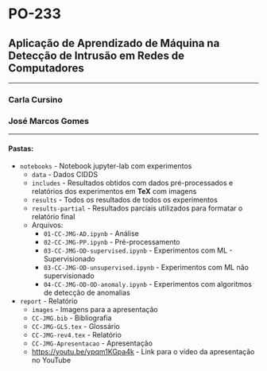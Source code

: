 # PO-233

## Aplicação de Aprendizado de Máquina na Detecção de Intrusão em Redes de Computadores

---
### Carla Cursino

### José Marcos Gomes
---

#### Pastas:
* `notebooks` - Notebook jupyter-lab com experimentos
    * `data` - Dados CIDDS
    * `includes` - Resultados obtidos com dados pré-processados e relatórios dos experimentos em **TeX** com imagens
    * `results` - Todos os resultados de todos os experimentos
    * `results-partial` - Resultados parciais utilizados para formatar o relatório final
    * Arquivos:
        * `01-CC-JMG-AD.ipynb` - Análise
        * `02-CC-JMG-PP.ipynb` - Pré-processamento
        * `03-CC-JMG-OD-supervised.ipynb` - Experimentos com ML - Supervisionado
        * `03-CC-JMG-OD-unsupervised.ipynb` - Experimentos com ML não supervisionado
        * `04-CC-JMG-OD-OD-anomaly.ipynb` - Experimentos com algoritmos de detecção de anomalias
* `report` - Relatório
    * `images` - Imagens para a apresentação
    * `CC-JMG.bib` - Bibliografia
    * `CC-JMG-GLS.tex` - Glossário
    * `CC-JMG-rev4.tex` - Relatório
    * `CC-JMG-Apresentacao` - Apresentação
    * https://youtu.be/ypqm1KGpa4k - Link para o vídeo da apresentação no YouTube